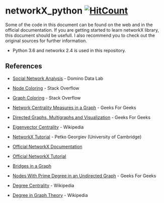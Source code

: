 # networkX_python [![HitCount](http://hits.dwyl.com/Ozer-T/networkX_python.svg)](http://hits.dwyl.com/Ozer-T/networkX_python)
Some of the code in this document can be found on the web and in the official documentation. 
If you are getting started to learn networkX library, this document should be usefull. I also recommend you to check out the original sources for further information.

* Python 3.6 and networkx 2.4 is used in this repository.


## References

* [Social Network Analysis](https://blog.dominodatalab.com/social-network-analysis-with-networkx/) - Domino Data Lab

* [Node Coloring](https://stackoverflow.com/questions/27030473/how-to-set-colors-for-nodes-in-networkx) - Stack Overflow

* [Graph Coloring](https://stackoverflow.com/questions/25639169/networkx-change-color-width-according-to-edge-attributes-inconsistent-result) - Stack Overflow

* [Network Centrality Measures in a Graph](https://www.geeksforgeeks.org/network-centrality-measures-in-a-graph-using-networkx-python/?ref=rp) - Geeks For Geeks

* [Directed Graphs, Multigraphs and Visualization](https://www.geeksforgeeks.org/directed-graphs-multigraphs-and-visualization-in-networkx/) - Geeks For Geeks

* [Eigenvector Centrality](https://en.wikipedia.org/wiki/Eigenvector_centrality) - Wikipedia

* [NetworkX Tutorial](https://www.cl.cam.ac.uk/teaching/1314/L109/tutorial.pdf) - Petko Georgiev (University of Cambridge)

* [Official NetworkX Documentation](https://networkx.github.io/documentation/latest/_downloads/networkx_reference.pdf)

* [Official NetworkX Tutorial](https://networkx.github.io/documentation/stable/tutorial.html)

* [Bridges in a Graph](https://www.geeksforgeeks.org/bridge-in-a-graph/)

* [Nodes With Prime Degree in an Undirected Graph](https://www.geeksforgeeks.org/nodes-with-prime-degree-in-an-undirected-graph/?ref=rp) - Geeks For Geeks

* [Degree Centrality](https://en.wikipedia.org/wiki/Centrality#Degree_centrality) - Wikipedia

* [Degree in Graph Theory](https://en.wikipedia.org/wiki/Degree_(graph_theory)) - Wikipedia
